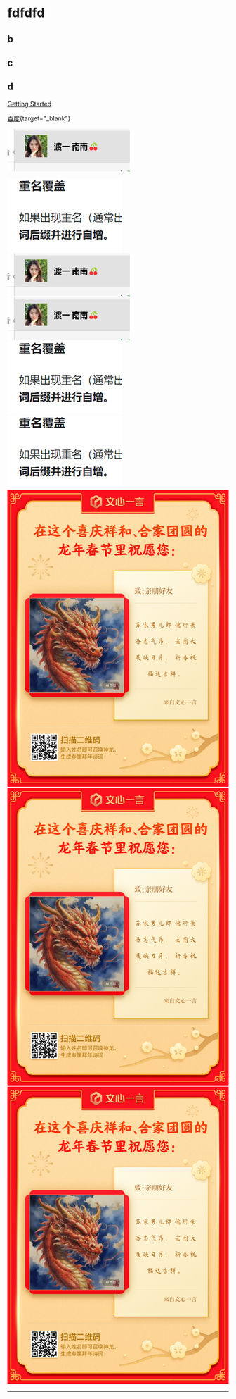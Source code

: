 # fdfdfd
 
## b

## c
## d

<!-- Do -->
[Getting Started](../markdown-examples.md)

[百度](https://www.baidu.com){target="_blank"}


![alt text](images/image.png)

![alt text](../img/image.png)
![alt text](../img/image-1.png)
![alt text](../img/image-2.png)
![alt text](../img/image.png)
![alt text](../img/image.png)
![alt text](../img/yiyan-NewYear.jpg)
![alt text](../img/yiyan-NewYear.jpg)
![alt text](../img/yiyan-NewYear-1.jpg)

---